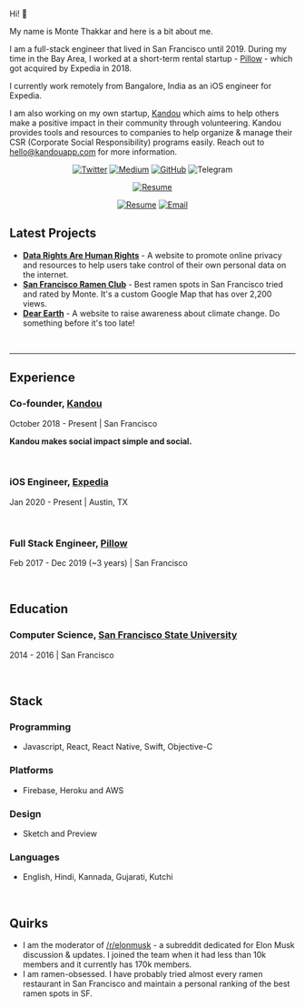 <br/>

Hi! :wave:

My name is Monte Thakkar and here is a bit about me.

I am a full-stack engineer that lived in San Francisco until 2019. During my time in the Bay Area, I worked at a short-term rental startup - [Pillow](https://www.pillow.com/) - which got acquired by Expedia in 2018.

I currently work remotely from Bangalore, India as an iOS engineer for Expedia.

I am also working on my own startup, [Kandou](https://www.kandouapp.com/) which aims to help others make a positive impact in their community through volunteering. Kandou provides tools and resources to companies to help organize & manage their CSR (Corporate Social Responsibility) programs easily. Reach out to hello@kandouapp.com for more information.

<p align="center">
  <a href="https://twitter.com/MThakkar_" target="_blank"><img src="https://img.shields.io/badge/Twitter-956-34A1F2.svg" alt="Twitter"></a>
  <a href="https://medium.com/@mthakkar_" target="_blank"><img src="https://img.shields.io/badge/Medium-354-71EF8E.svg" alt="Medium"></a>
  <a href="https://github.com/Monte9" target="_blank"><img src="https://img.shields.io/badge/GitHub-433-000000.svg" alt="GitHub"></a>
  <img src="https://img.shields.io/badge/Telegram-%40montethakkar-F2BB16.svg" alt="Telegram">
</p>

<p align="center">
  <a href="https://github.com/Monte9/Monte-Thakkar-LinkedIn-Resume/blob/master/MonteThakkar-Resume.pdf" target="_blank"><img src="https://img.shields.io/badge/Resume-F25C69.svg" alt="Resume"></a>
</p>

<p align="center">
    <a href="https://github.com/Monte9/Monte-Thakkar-LinkedIn-Resume/blob/master/MonteThakkar-Resume.pdf" target="_blank"><img src="https://img.shields.io/badge/Resume-F25C69.svg" alt="Resume"></a>
  <a href="mailto:manthan.thakkar@gmail.com" target="_blank"><img src="https://img.shields.io/badge/Email-manthan.thakkar%40gmail.com-25D9B8.svg" alt="Email"></a>
</p>


## Latest Projects 

- [**Data Rights Are Human Rights**](http://datarightsarehumanrights.com/) - A website to promote online privacy and resources to help users take control of their own personal data on the internet.
- [**San Francisco Ramen Club**](http://sanfranciscoramen.club/) - Best ramen spots in San Francisco tried and rated by Monte. It's a custom Google Map that has over 2,200 views.
- [**Dear Earth**](https://dear.earth/) - A website to raise awareness about climate change. Do something before it's too late!

<br/>

---

## Experience

### Co-founder, [Kandou](https://www.kandouapp.com/)

October 2018 - Present | San Francisco

**Kandou makes social impact simple and social.**

<br/>

### iOS Engineer, [Expedia](https://lifeatexpediagroup.com/)

Jan 2020 - Present | Austin, TX

<br/>

### Full Stack Engineer, [Pillow](https://www.pillow.com/)

Feb 2017 - Dec 2019 (~3 years)  | San Francisco

<br/>

## Education

### Computer Science, [San Francisco State University](https://sfsu.edu/)

2014 - 2016 | San Francisco

<br/>

## Stack

### Programming

- Javascript, React, React Native, Swift, Objective-C

### Platforms

- Firebase, Heroku and AWS

### Design

- Sketch and Preview

### Languages

- English, Hindi, Kannada, Gujarati, Kutchi

<br/>

## Quirks

- I am the moderator of [/r/elonmusk](https://www.reddit.com/r/elonmusk/) - a subreddit dedicated for Elon Musk discussion & updates. I joined the team when it had less than 10k members and it currently has 170k members.
- I am ramen-obsessed. I have probably tried almost every ramen restaurant in San Francisco and maintain a personal ranking of the best ramen spots in SF.
